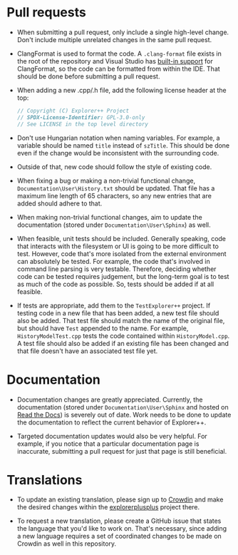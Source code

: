 # Pull requests

- When submitting a pull request, only include a single high-level change. Don't include multiple unrelated changes in the same pull request.

- ClangFormat is used to format the code. A `.clang-format` file exists in the root of the repository and Visual Studio has [built-in support](https://learn.microsoft.com/en-us/visualstudio/ide/reference/options-text-editor-c-cpp-formatting?view=vs-2022) for ClangFormat, so the code can be formatted from within the IDE. That should be done before submitting a pull request.

- When adding a new .cpp/.h file, add the following license header at the top:

  ```cpp
  // Copyright (C) Explorer++ Project
  // SPDX-License-Identifier: GPL-3.0-only
  // See LICENSE in the top level directory
  ```

- Don't use Hungarian notation when naming variables. For example, a variable should be named `title` instead of `szTitle`. This should be done even if the change would be inconsistent with the surrounding code.

- Outside of that, new code should follow the style of existing code.

- When fixing a bug or making a non-trivial functional change, `Documentation\User\History.txt` should be updated. That file has a maximum line length of 65 characters, so any new entries that are added should adhere to that.

- When making non-trivial functional changes, aim to update the documentation (stored under `Documentation\User\Sphinx`) as well.

- When feasible, unit tests should be included. Generally speaking, code that interacts with the filesystem or UI is going to be more difficult to test. However, code that's more isolated from the external environment can absolutely be tested. For example, the code that's involved in command line parsing is very testable. Therefore, deciding whether code can be tested requires judgement, but the long-term goal is to test as much of the code as possible. So, tests should be added if at all feasible.

- If tests are appropriate, add them to the `TestExplorer++` project. If testing code in a new file that has been added, a new test file should also be added. That test file should match the name of the original file, but should have `Test` appended to the name. For example, `HistoryModelTest.cpp` tests the code contained within `HistoryModel.cpp`. A test file should also be added if an existing file has been changed and that file doesn't have an associated test file yet.

# Documentation

- Documentation changes are greatly appreciated. Currently, the documentation (stored under `Documentation\User\Sphinx` and hosted on [Read the Docs](https://explorerplusplus.readthedocs.io/en/latest)) is severely out of date. Work needs to be done to update the documentation to reflect the current behavior of Explorer++.

- Targeted documentation updates would also be very helpful. For example, if you notice that a particular documentation page is inaccurate, submitting a pull request for just that page is still beneficial.

# Translations

- To update an existing translation, please sign up to [Crowdin](https://crowdin.com/) and make the desired changes within the [explorerplusplus](https://crowdin.com/project/explorerplusplus) project there.

- To request a new translation, please create a GitHub issue that states the language that you'd like to work on. That's necessary, since adding a new language requires a set of coordinated changes to be made on Crowdin as well in this repository.
